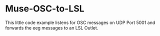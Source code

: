 # Muse-OSC-to-LSL
This little code example listens for OSC messages on UDP Port 5001 and forwards the eeg messages to an LSL Outlet.
